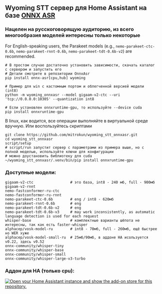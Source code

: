 ## Wyoming STT сервер для Home Assistant на базе [ONNX ASR](https://github.com/istupakov/onnx-asr)
### Нацелен на русскоговорящую аудиторию, из всего многообразия моделей интересны только некоторые
For English-speaking users, the Parakeet models (e.g., `nemo-parakeet-ctc-0.6b`, `nemo-parakeet-rnnt-0.6b`, `nemo-parakeet-tdt-0.6b-v2`) are recommended.

```
# В простом случае достаточно установить зависимости, скачать каталог с сервером и запустить его
# Детали смотрите в репозитории OnnxAsr
pip install onnx-asr[cpu,hub] wyoming

# Пример для win с кастомным портом и облегченной версией модели (int8)
python -m wyoming_onnxasr --model gigaam-v2-ctc --uri 'tcp://0.0.0.0:10305' --quantization int8

# Если установлен onnxruntime-gpu, то используйте --device cuda
pip install onnxruntime-gpu
```
В linux, как водится, все операции выполняйте в виртуальной среде вручную. Или воспользуйтесь скриптами
```
git clone https://github.com/mitrokun/wyoming_stt_onnxasr.git
cd wyoming_stt_onnxasr
script/setup
# script/run запустит сервер с параметрами из примера выше, но с полной моделью, используйте ключи для конфигурации
# можно доустановить библиотеку для cuda
~/wyoming_stt_onnxasr/.venv/bin/pip install onnxruntime-gpu
```

### Доступные модели:
```
gigaam-v2-ctc                 # это база, int8 - 240 мб, full - 900мб
gigaam-v2-rnnt
nemo-fastconformer-ru-ctc
nemo-fastconformer-ru-rnnt
nemo-parakeet-ctc-0.6b        # eng / int8 - 620мб
nemo-parakeet-rnnt-0.6b       # eng
nemo-parakeet-tdt-0.6b-v2     # eng
nemo-parakeet-tdt-0.6b-v3     # may work inconsistently, as automatic language detection is used for each request
whisper-base                  # комплектные варианты шёпота не интересны, так как есть faster-whisper
alphacep/vosk-model-ru        # int8 - 70мб, full - 260мб, ещё быстрее но WER хуже
alphacep/vosk-model-small-ru  # 25мб/90мб, в аддоне HA исользуется v0.22, здесь v0.52
onnx-community/whisper-tiny
onnx-community/whisper-base
onnx-community/whisper-small
onnx-community/whisper-large-v3-turbo
```
### Aддон для HA (только cpu):
[![Open your Home Assistant instance and show the add-on store for this repository.](https://my.home-assistant.io/badges/supervisor_addon.svg)](https://my.home-assistant.io/redirect/supervisor_addon/?addon=f4ba1342_onnxasr&repository_url=https%3A%2F%2Fgithub.com%2Fmitrokun%2Fvoice-addons)
